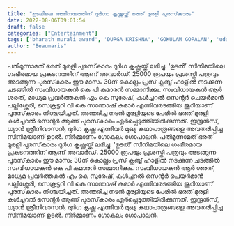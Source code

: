 ```yaml
---
title: "ഉടലിലെ അഭിനയത്തിന് ദുർഗാ കൃഷ്ണയ്ക്ക് ഭരത് മുരളി പുരസ്‌കാരം"
date: 2022-08-06T09:01:54
draft: false
categories: ["Entertainment"]
tags: ['bharath murali award', 'DURGA KRISHNA', 'GOKULAM GOPALAN', 'udal movie']
author: "Beaumaris"
---
```


പതിമൂന്നാമത് ഭരത് മുരളി പുരസ്‌കാരം ദുര്‍ഗ കൃഷ്ണയ്ക്ക് ലഭിച്ചു. ‘ഉടല്‍’ സിനിമയിലെ ഗംഭീരമായ പ്രകടനത്തിന് ആണ് അവാർഡ്. 25000 രൂപയും പ്രശസ്തി പത്രവും അടങ്ങുന്ന പുരസ്‌കാരം ഈ മാസം 30ന് കൊല്ലം പ്രസ് ക്ലബ്ബ് ഹാളില്‍ നടക്കുന്ന ചടങ്ങില്‍ സംവിധായകന്‍ കെ പി കുമാരന്‍ സമ്മാനിക്കും. സംവിധായകന്‍ ആര്‍ ശരത്, മാധ്യമ പ്രവര്‍ത്തകന്‍ എം കെ സുരേഷ്, കള്‍ച്ചറല്‍ സെന്റര്‍ ചെയര്‍മാന്‍ പല്ലിശ്ശേരി, സെക്രട്ടറി വി കെ സന്തോഷ് കുമാര്‍ എന്നിവരടങ്ങിയ ജൂറിയാണ് പുരസ്‌കാരം നിശ്ചയിച്ചത്. അന്തരിച്ച നടന്‍ മുരളിയുടെ പേരില്‍ ഭരത് മുരളി കള്‍ച്ചറല്‍ സെന്റര്‍ ആണ് പുരസ്‌കാരം ഏര്‍പ്പെടുത്തിയിരിക്കുന്നത്. ഇന്ദ്രന്‍സ്, ധ്യാന്‍ ശ്രീനിവാസന്‍, ദുര്‍ഗ കൃഷ്ണ എന്നിവര്‍ മുഖ്യ കഥാപാത്രങ്ങളെ അവതരിപ്പിച്ച സിനിമയാണ് ഉടൽ. നിർമ്മാണം ഗോകുലം ഗോപാലൻ.
പതിമൂന്നാമത് ഭരത് മുരളി പുരസ്‌കാരം ദുര്‍ഗ കൃഷ്ണയ്ക്ക് ലഭിച്ചു. ‘ഉടല്‍’ സിനിമയിലെ ഗംഭീരമായ പ്രകടനത്തിന് ആണ് അവാർഡ്. 25000 രൂപയും പ്രശസ്തി പത്രവും അടങ്ങുന്ന പുരസ്‌കാരം ഈ മാസം 30ന് കൊല്ലം പ്രസ് ക്ലബ്ബ് ഹാളില്‍ നടക്കുന്ന ചടങ്ങില്‍ സംവിധായകന്‍ കെ പി കുമാരന്‍ സമ്മാനിക്കും. സംവിധായകന്‍ ആര്‍ ശരത്, മാധ്യമ പ്രവര്‍ത്തകന്‍ എം കെ സുരേഷ്, കള്‍ച്ചറല്‍ സെന്റര്‍ ചെയര്‍മാന്‍ പല്ലിശ്ശേരി, സെക്രട്ടറി വി കെ സന്തോഷ് കുമാര്‍ എന്നിവരടങ്ങിയ ജൂറിയാണ് പുരസ്‌കാരം നിശ്ചയിച്ചത്. അന്തരിച്ച നടന്‍ മുരളിയുടെ പേരില്‍ ഭരത് മുരളി കള്‍ച്ചറല്‍ സെന്റര്‍ ആണ് പുരസ്‌കാരം ഏര്‍പ്പെടുത്തിയിരിക്കുന്നത്. ഇന്ദ്രന്‍സ്, ധ്യാന്‍ ശ്രീനിവാസന്‍, ദുര്‍ഗ കൃഷ്ണ എന്നിവര്‍ മുഖ്യ കഥാപാത്രങ്ങളെ അവതരിപ്പിച്ച സിനിമയാണ് ഉടൽ. നിർമ്മാണം ഗോകുലം ഗോപാലൻ.
